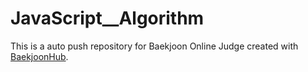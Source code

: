 # JavaScript__Algorithm
This is a auto push repository for Baekjoon Online Judge created with [BaekjoonHub](https://github.com/BaekjoonHub/BaekjoonHub).
